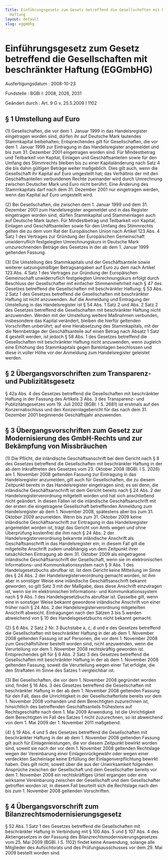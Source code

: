 ```yaml
---
Title: Einführungsgesetz zum Gesetz betreffend die Gesellschaften mit beschränkter
  Haftung
layout: default
slug: eggmbhg
---
```


# Einführungsgesetz zum Gesetz betreffend die Gesellschaften mit beschränkter Haftung (EGGmbHG)

Ausfertigungsdatum
:   2008-10-23

Fundstelle
:   BGBl I: 2008, 2026, 2031

Geändert durch
:   Art. 9 G v. 25.5.2009 I 1102


## § 1 Umstellung auf Euro

(1) Gesellschaften, die vor dem 1. Januar 1999 in das Handelsregister
eingetragen worden sind, dürfen ihr auf Deutsche Mark lautendes
Stammkapital beibehalten; Entsprechendes gilt für Gesellschaften, die
vor dem 1. Januar 1999 zur Eintragung in das Handelsregister
angemeldet und bis zum 31. Dezember 2001 eingetragen worden sind. Für
Mindestbetrag und Teilbarkeit von Kapital, Einlagen und
Geschäftsanteilen sowie für den Umfang des Stimmrechts bleiben bis zu
einer Kapitaländerung nach Satz 4 die bis dahin gültigen Beträge
weiter maßgeblich. Dies gilt auch, wenn die Gesellschaft ihr Kapital
auf Euro umgestellt hat; das Verhältnis der mit den Geschäftsanteilen
verbundenen Rechte zueinander wird durch Umrechnung zwischen Deutscher
Mark und Euro nicht berührt. Eine Änderung des Stammkapitals darf nach
dem 31. Dezember 2001 nur eingetragen werden, wenn das Kapital auf
Euro umgestellt wird.

(2) Bei Gesellschaften, die zwischen dem 1. Januar 1999 und dem 31.
Dezember 2001 zum Handelsregister angemeldet und in das Register
eingetragen worden sind, dürfen Stammkapital und Stammeinlagen auch
auf Deutsche Mark lauten. Für Mindestbetrag und Teilbarkeit von
Kapital, Einlagen und Geschäftsanteilen sowie für den Umfang des
Stimmrechts gelten die zu dem vom Rat der Europäischen Union nach
Artikel 123 Abs. 4 Satz 1 des Vertrages zur Gründung der Europäischen
Gemeinschaft unwiderruflich festgelegten Umrechnungskurs in Deutsche
Mark umzurechnenden Beträge des Gesetzes in der ab dem 1. Januar 1999
geltenden Fassung.

(3) Die Umstellung des Stammkapitals und der Geschäftsanteile sowie
weiterer satzungsmäßiger Betragsangaben auf Euro zu dem nach Artikel
123 Abs. 4 Satz 1 des Vertrages zur Gründung der Europäischen
Gemeinschaft unwiderruflich festgelegten Umrechnungskurs erfolgt durch
Beschluss der Gesellschafter mit einfacher Stimmenmehrheit nach § 47
des Gesetzes betreffend die Gesellschaften mit beschränkter Haftung; §
53 Abs. 2 Satz 1 des Gesetzes betreffend die Gesellschaften mit
beschränkter Haftung ist nicht anzuwenden. Auf die Anmeldung und
Eintragung der Umstellung in das Handelsregister ist § 54 Abs. 1 Satz
2 und Abs. 2 Satz 2 des Gesetzes betreffend die Gesellschaften mit
beschränkter Haftung nicht anzuwenden. Werden mit der Umstellung
weitere Maßnahmen verbunden, insbesondere das Kapital verändert,
bleiben die hierfür geltenden Vorschriften unberührt; auf eine
Herabsetzung des Stammkapitals, mit der die Nennbeträge der
Geschäftsanteile auf einen Betrag nach Absatz 1 Satz 4 gestellt
werden, ist jedoch § 58 Abs. 1 des Gesetzes betreffend die
Gesellschaften mit beschränkter Haftung nicht anzuwenden, wenn
zugleich eine Erhöhung des Stammkapitals gegen Bareinlagen beschlossen
und diese in voller Höhe vor der Anmeldung zum Handelsregister
geleistet werden.


## § 2 Übergangsvorschriften zum Transparenz- und Publizitätsgesetz

§ 42a Abs. 4 des Gesetzes betreffend die Gesellschaften mit
beschränkter Haftung in der Fassung des Artikels 3 Abs. 3 des
Transparenz- und Publizitätsgesetzes vom 19. Juli 2002 (BGBl. I S.
2681) ist erstmals auf den Konzernabschluss und den Konzernlagebericht
für das nach dem 31. Dezember 2001 beginnende Geschäftsjahr
anzuwenden.


## § 3 Übergangsvorschriften zum Gesetz zur Modernisierung des GmbH-Rechts und zur Bekämpfung von Missbräuchen

(1) Die Pflicht, die inländische Geschäftsanschrift bei dem Gericht
nach § 8 des Gesetzes betreffend die Gesellschaften mit beschränkter
Haftung in der ab dem Inkrafttreten des Gesetzes vom 23. Oktober 2008
(BGBl. I S. 2026) am 1. November 2008 geltenden Fassung zur Eintragung
in das Handelsregister anzumelden, gilt auch für Gesellschaften, die
zu diesem Zeitpunkt bereits in das Handelsregister eingetragen sind,
es sei denn, die inländische Geschäftsanschrift ist dem Gericht
bereits nach § 24 Abs. 2 der Handelsregisterverordnung mitgeteilt
worden und hat sich anschließend nicht geändert. In diesen Fällen ist
die inländische Geschäftsanschrift mit der ersten die eingetragene
Gesellschaft betreffenden Anmeldung zum Handelsregister ab dem 1.
November 2008, spätestens aber bis zum 31. Oktober 2009 anzumelden.
Wenn bis zum 31. Oktober 2009 keine inländische Geschäftsanschrift zur
Eintragung in das Handelsregister angemeldet worden ist, trägt das
Gericht von Amts wegen und ohne Überprüfung kostenfrei die ihm nach §
24 Abs. 2 der Handelsregisterverordnung bekannte inländische Anschrift
als Geschäftsanschrift in das Handelsregister ein; in diesem Fall gilt
die mitgeteilte Anschrift zudem unabhängig von dem Zeitpunkt ihrer
tatsächlichen Eintragung ab dem 31. Oktober 2009 als eingetragene
inländische Geschäftsanschrift der Gesellschaft, wenn sie im
elektronischen Informations- und Kommunikationssystem nach § 9 Abs. 1
des Handelsgesetzbuchs abrufbar ist. Ist dem Gericht keine Mitteilung
im Sinne des § 24 Abs. 2 der Handelsregisterverordnung gemacht worden,
ist ihm aber in sonstiger Weise eine inländische Geschäftsanschrift
bekannt geworden, so gilt Satz 3 mit der Maßgabe, dass diese Anschrift
einzutragen ist, wenn sie im elektronischen Informations- und
Kommunikationssystem nach § 9 Abs. 1 des Handelsgesetzbuchs abrufbar
ist. Dasselbe gilt, wenn eine in sonstiger Weise bekannt gewordene
inländische Anschrift von einer früher nach § 24 Abs. 2 der
Handelsregisterverordnung mitgeteilten Anschrift abweicht.
Eintragungen nach den Sätzen 3 bis 5 werden abweichend von § 10 des
Handelsgesetzbuchs nicht bekannt gemacht.

(2) § 6 Abs. 2 Satz 2 Nr. 3 Buchstabe a, c, d und e des Gesetzes
betreffend die Gesellschaften mit beschränkter Haftung in der ab dem
1\. November 2008 geltenden Fassung ist auf Personen, die vor dem 1.
November 2008 zum Geschäftsführer bestellt worden sind, nicht
anzuwenden, wenn die Verurteilung vor dem 1. November 2008
rechtskräftig geworden ist. Entsprechendes gilt für § 6 Abs. 2 Satz 3
des Gesetzes betreffend die Gesellschaften mit beschränkter Haftung in
der ab dem 1. November 2008 geltenden Fassung, soweit die Verurteilung
wegen einer Tat erfolgte, die den Straftaten im Sinne des Satzes 1
vergleichbar ist.

(3) Bei Gesellschaften, die vor dem 1. November 2008 gegründet worden
sind, findet § 16 Abs. 3 des Gesetzes betreffend die Gesellschaften
mit beschränkter Haftung in der ab dem 1. November 2008 geltenden
Fassung für den Fall, dass die Unrichtigkeit in der
Gesellschafterliste bereits vor dem 1. November 2008 vorhanden und dem
Berechtigten zuzurechnen ist, hinsichtlich des betreffenden
Geschäftsanteils frühestens auf Rechtsgeschäfte nach dem 1. Mai 2009
Anwendung. Ist die Unrichtigkeit dem Berechtigten im Fall des Satzes 1
nicht zuzurechnen, so ist abweichend von dem 1. Mai 2009 der 1.
November 2011 maßgebend.

(4) § 19 Abs. 4 und 5 des Gesetzes betreffend die Gesellschaften mit
beschränkter Haftung in der ab dem 1. November 2008 geltenden Fassung
gilt auch für Einlagenleistungen, die vor diesem Zeitpunkt bewirkt
worden sind, soweit sie nach der vor dem 1. November 2008 geltenden
Rechtslage wegen der Vereinbarung einer Einlagenrückgewähr oder wegen
einer verdeckten Sacheinlage keine Erfüllung der Einlagenverpflichtung
bewirkt haben. Dies gilt nicht, soweit über die aus der Unwirksamkeit
folgenden Ansprüche zwischen der Gesellschaft und dem Gesellschafter
bereits vor dem 1. November 2008 ein rechtskräftiges Urteil ergangen
oder eine wirksame Vereinbarung zwischen der Gesellschaft und dem
Gesellschafter getroffen worden ist; in diesem Fall beurteilt sich die
Rechtslage nach den bis zum 1. November 2008 geltenden Vorschriften.


## § 4 Übergangsvorschrift zum Bilanzrechtsmodernisierungsgesetz

§ 52 Abs. 1 Satz 1 des Gesetzes betreffend die Gesellschaften mit
beschränkter Haftung in Verbindung mit § 100 Abs. 5 und § 107 Abs. 4
des Aktiengesetzes in der Fassung des
Bilanzrechtsmodernisierungsgesetzes vom 25. Mai 2009 (BGBl. I S. 1102)
findet keine Anwendung, solange alle Mitglieder des Aufsichtsrats und
des Prüfungsausschusses vor dem 29. Mai 2009 bestellt worden sind.

